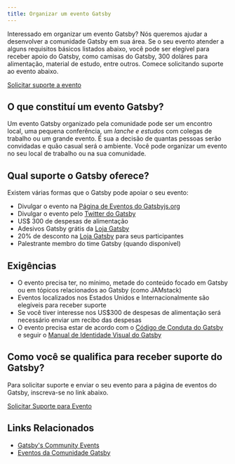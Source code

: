 ```yaml
---
title: Organizar um evento Gatsby
---
```


Interessado em organizar um evento Gatsby? Nós queremos ajudar a desenvolver a comunidade Gatsby em sua área. Se o seu evento atender a alguns requisitos básicos listados abaixo, você pode ser elegível para receber apoio do Gatsby, como camisas do Gatsby, 300 doláres para alimentação, material de estudo, entre outros. Comece solicitando suporte ao evento abaixo.

[Solicitar suporte a evento](https://airtable.com/shrpwc99yogJm9sfI)

## O que constituí um evento Gatsby?

Um evento Gatsby organizado pela comunidade pode ser um encontro local, uma pequena conferência, um _lanche e estudos_ com colegas de trabalho ou um grande evento. É sua a decisão de quantas pessoas serão convidadas e quão casual será o ambiente. Você pode organizar um evento no seu local de trabalho ou na sua comunidade.

## Qual suporte o Gatsby oferece?

Existem várias formas que o Gatsby pode apoiar o seu evento:

- Divulgar o evento na [Página de Eventos do Gatsbyjs.org](/contributing/events)
- Divulgar o evento pelo [Twitter do Gatsby](https://twitter.com/gatsbyjs)
- US$ 300 de despesas de alimentação 
- Adesivos Gatsby grátis da [Loja Gatsby](https://store.gatsbyjs.org/)
- 20% de desconto na [Loja Gatsby](https://store.gatsbyjs.org/) para seus participantes
- Palestrante membro do time Gatsby (quando disponível)

## Exigências

- O evento precisa ter, no mínimo, metade do conteúdo focado em Gatsby ou em tópicos relacionados ao Gatsby (como JAMstack)
- Eventos localizados nos Estados Unidos e Internacionalmente são elegíveis para receber suporte
- Se você tiver interesse nos US$300 de despesas de alimentação será necessário enviar um recibo das despesas
- O evento precisa estar de acordo com o [Código de Conduta do Gatsby](/contributing/code-of-conduct/) e seguir o [Manual de Identidade Visual do Gatsby](/guidelines/logo/)

## Como você se qualifica para receber suporte do Gatsby?

Para solicitar suporte e enviar o seu evento para a página de eventos do Gatsby, inscreva-se no link abaixo.

[Solicitar Suporte para Evento](https://airtable.com/shrpwc99yogJm9sfI)

## Links Relacionados
- [Gatsby's Community Events](/contributing/events/)
- [Eventos da Comunidade Gatsby](/contributing/events)
